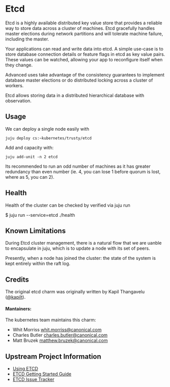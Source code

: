 # Etcd

Etcd is a highly available distributed key value store that provides a reliable
way to store data across a cluster of machines. Etcd gracefully handles master
elections during network partitions and will tolerate machine failure, including
the master.

Your applications can read and write data into etcd. A simple use-case is to
store database connection details or feature flags in etcd as key value pairs.
These values can be watched, allowing your app to reconfigure itself when they
change.

Advanced uses take advantage of the consistency guarantees to implement
database master elections or do distributed locking across a cluster of workers.

Etcd allows storing data in a distributed hierarchical database with observation.

## Usage

We can deploy a single node easily with

    juju deploy cs:~kubernetes/trusty/etcd

Add and capacity with:

    juju add-unit -n 2 etcd

Its recommended to run an odd number of machines as it has greater redundancy than
even number (ie. 4, you can lose 1 before quorum is lost, where as 5, you can 2).



## Health

Health of the cluster can be checked by verified via juju run

 $ juju run --service=etcd ./health


## Known Limitations

During Etcd cluster management, there is a natural flow that we are uanble
to encapsulate in juju, which is to update a node with its set of peers.

Presently, when a node has joined the cluster: the state of the system is kept
entirely within the raft log.

## Credits

The original etcd charm was originally written by Kapil Thangavelu ([@kapilt](https://github.com/kapilt)).
#### Mantainers: 

The kubernetes team maintains this charm:
  - Whit Morriss <whit.morriss@canonical.com>
  - Charles Butler <charles.butler@canonical.com>
  - Matt Bruzek <matthew.bruzek@canonical.com>


## Upstream Project Information

- [Using ETCD](https://coreos.com/using-coreos/etcd/)
- [ETCD Getting Started Guide](https://coreos.com/docs/distributed-configuration/getting-started-with-etcd/)
- [ETCD Issue Tracker](https://github.com/coreos/etcd)
